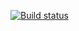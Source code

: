 
[![Build status](https://ci.appveyor.com/api/projects/status/oq9k9ep8yu0sq3np/branch/main?svg=true)](https://ci.appveyor.com/project/Nikita2693/api-54ael/branch/main)

